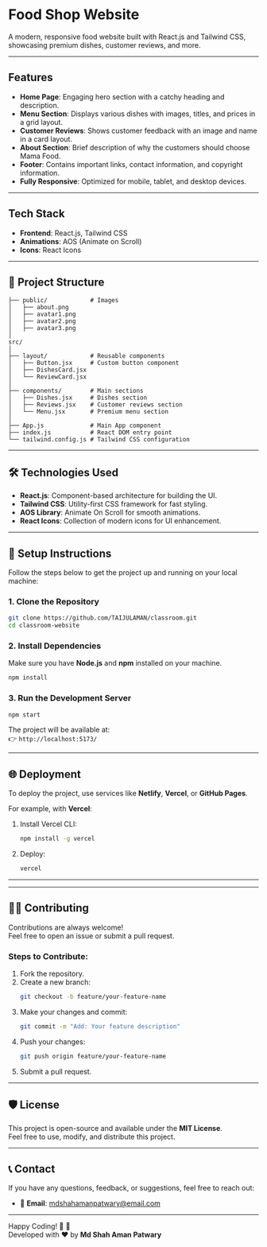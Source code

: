 # Food Shop Website

A modern, responsive food website built with React.js and Tailwind CSS, showcasing premium dishes, customer reviews, and more.

---

## Features

- **Home Page**: Engaging hero section with a catchy heading and description.
- **Menu Section**: Displays various dishes with images, titles, and prices in a grid layout.
- **Customer Reviews**: Shows customer feedback with an image and name in a card layout.
- **About Section**: Brief description of why the customers should choose Mama Food.
- **Footer**: Contains important links, contact information, and copyright information.
- **Fully Responsive**: Optimized for mobile, tablet, and desktop devices.

---

## Tech Stack

- **Frontend**: React.js, Tailwind CSS
- **Animations**: AOS (Animate on Scroll)
- **Icons**: React Icons

---

## 📁 **Project Structure**

```plaintext
├── public/            # Images 
│   ├── about.png
│   ├── avatar1.png
│   ├── avatar2.png
│   ├── avatar3.png
│   
src/
│
├── layout/            # Reusable components
│   ├── Button.jsx     # Custom button component
│   ├── DishesCard.jsx
│   └── ReviewCard.jsx
│
├── components/        # Main sections
│   ├── Dishes.jsx     # Dishes section
│   ├── Reviews.jsx    # Customer reviews section
│   └── Menu.jsx       # Premium menu section
│
├── App.js             # Main App component
├── index.js           # React DOM entry point
└── tailwind.config.js # Tailwind CSS configuration
```

---

## 🛠️ **Technologies Used**

- **React.js**: Component-based architecture for building the UI.  
- **Tailwind CSS**: Utility-first CSS framework for fast styling.  
- **AOS Library**: Animate On Scroll for smooth animations.  
- **React Icons**: Collection of modern icons for UI enhancement.

---

## 🔧 **Setup Instructions**

Follow the steps below to get the project up and running on your local machine:

### 1. **Clone the Repository**
```bash
git clone https://github.com/TAIJULAMAN/classroom.git
cd classroom-website
```

### 2. **Install Dependencies**
Make sure you have **Node.js** and **npm** installed on your machine.

```bash
npm install
```

### 3. **Run the Development Server**
```bash
npm start
```

The project will be available at:  
👉 `http://localhost:5173/`

---

## 🌐 **Deployment**

To deploy the project, use services like **Netlify**, **Vercel**, or **GitHub Pages**.  

For example, with **Vercel**:  
1. Install Vercel CLI:
   ```bash
   npm install -g vercel
   ```
2. Deploy:
   ```bash
   vercel
   ```

---

---

## 👨‍💻 **Contributing**

Contributions are always welcome!  
Feel free to open an issue or submit a pull request.  

### Steps to Contribute:
1. Fork the repository.
2. Create a new branch:
   ```bash
   git checkout -b feature/your-feature-name
   ```
3. Make your changes and commit:
   ```bash
   git commit -m "Add: Your feature description"
   ```
4. Push your changes:
   ```bash
   git push origin feature/your-feature-name
   ```
5. Submit a pull request.

---

## 🛡️ **License**

This project is open-source and available under the **MIT License**.  
Feel free to use, modify, and distribute this project.

---

## 📞 **Contact**

If you have any questions, feedback, or suggestions, feel free to reach out:  

- 📧 **Email**: mdshahamanpatwary@email.com  

---

Happy Coding! 🎉 🚀  
Developed with ❤️ by **Md Shah Aman Patwary**

